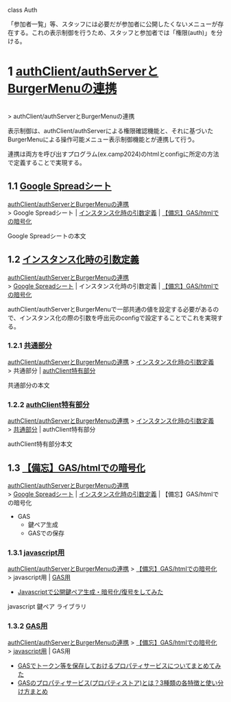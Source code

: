 <a name="ac0000"></a>
<style>
/* -- library/CSS/1.3.0/core.css ------ */
html, body{
  width: 100%;
  margin: 0;
  /*font-size: 4vw;*/
  text-size-adjust: none; /* https://gotohayato.com/content/531/ */
}
</style>
<p class="title">class Auth</p>

「参加者一覧」等、スタッフには必要だが参加者に公開したくないメニューが存在する。これの表示制御を行うため、スタッフと参加者では「権限(auth)」を分ける。


# 1 <a href="#ac0000" name="ac0001">authClient/authServerとBurgerMenuの連携</a>


<br>&gt; authClient/authServerとBurgerMenuの連携


表示制御は、authClient/authServerによる権限確認機能と、それに基づいたBurgerMenuによる操作可能メニュー表示制御機能とが連携して行う。

連携は両方を呼び出すプログラム(ex.camp2024)のhtmlとconfigに所定の方法で定義することで実現する。

## 1.1 <a href="#ac0001" name="ac0002">Google Spreadシート</a>

[authClient/authServerとBurgerMenuの連携](#ac0001)
<br>&gt; Google Spreadシート | [インスタンス化時の引数定義](#ac0003) | [【備忘】GAS/htmlでの暗号化](#ac0006)


Google Spreadシートの本文

## 1.2 <a href="#ac0001" name="ac0003">インスタンス化時の引数定義</a>

[authClient/authServerとBurgerMenuの連携](#ac0001)
<br>&gt; [Google Spreadシート](#ac0002) | インスタンス化時の引数定義 | [【備忘】GAS/htmlでの暗号化](#ac0006)


authClient/authServerとBurgerMenuで一部共通の値を設定する必要があるので、インスタンス化の際の引数を呼出元のconfigで設定することでこれを実現する。

### 1.2.1 <a href="#ac0003" name="ac0004">共通部分</a>

[authClient/authServerとBurgerMenuの連携](#ac0001) > [インスタンス化時の引数定義](#ac0003)
<br>&gt; 共通部分 | [authClient特有部分](#ac0005)


共通部分の本文

### 1.2.2 <a href="#ac0003" name="ac0005">authClient特有部分</a>

[authClient/authServerとBurgerMenuの連携](#ac0001) > [インスタンス化時の引数定義](#ac0003)
<br>&gt; [共通部分](#ac0004) | authClient特有部分


authClient特有部分本文

## 1.3 <a href="#ac0001" name="ac0006">【備忘】GAS/htmlでの暗号化</a>

[authClient/authServerとBurgerMenuの連携](#ac0001)
<br>&gt; [Google Spreadシート](#ac0002) | [インスタンス化時の引数定義](#ac0003) | 【備忘】GAS/htmlでの暗号化


- GAS
  - 鍵ペア生成
  - GASでの保存

### 1.3.1 <a href="#ac0006" name="ac0007">javascript用</a>

[authClient/authServerとBurgerMenuの連携](#ac0001) > [【備忘】GAS/htmlでの暗号化](#ac0006)
<br>&gt; javascript用 | [GAS用](#ac0008)


- [Javascriptで公開鍵ペア生成・暗号化/復号をしてみた](https://qiita.com/poruruba/items/272bdc8f539728d5b076)

javascript 鍵ペア ライブラリ

### 1.3.2 <a href="#ac0006" name="ac0008">GAS用</a>

[authClient/authServerとBurgerMenuの連携](#ac0001) > [【備忘】GAS/htmlでの暗号化](#ac0006)
<br>&gt; [javascript用](#ac0007) | GAS用


- [GASでトークン等を保存しておけるプロパティサービスについてまとめてみた](https://qiita.com/zumi0/items/85ca400d57f60728a7c7)
- [GASのプロパティサービス(プロパティストア)とは？3種類の各特徴と使い分け方まとめ](https://auto-worker.com/blog/?p=7829)

